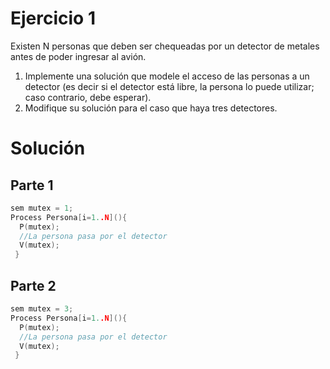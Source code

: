 Ejercicio 1
======
Existen N personas que deben ser chequeadas por un detector de metales antes de poder ingresar al avión.
1. Implemente una solución que modele el acceso de las personas a un detector (es decir si el detector está libre, la persona lo puede utilizar; caso contrario, debe esperar).
2. Modifique su solución para el caso que haya tres detectores.

Solución
======
Parte 1
------
```c
sem mutex = 1;
Process Persona[i=1..N](){
  P(mutex);
  //La persona pasa por el detector
  V(mutex);
 }
```
Parte 2
------
```c
sem mutex = 3;
Process Persona[i=1..N](){
  P(mutex);
  //La persona pasa por el detector
  V(mutex);
 }
```
